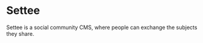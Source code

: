 Settee
================

Settee is a social community CMS, where people can exchange the subjects they share.

